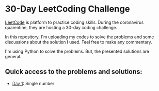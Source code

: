 # 30-Day LeetCoding Challenge

[LeetCode](https://leetcode.com/explore/challenge/card/30-day-leetcoding-challenge/) is platform to practice coding skills. During the coronavirus quarentine, they are hosting a 30-day coding challenge. 

In this repository, I'm uploading my codes to solve the problems and some discussions about the solution I used. Feel free to make any commentary.

I'm using Python to solve the problems. But, the presented solutions are general.

## Quick access to the problems and solutions:
* [Day 1](day-1/): Single number